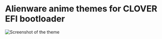 # Alienware anime themes for CLOVER EFI bootloader
![Screenshot of the theme](http://bbs.pcbeta.com/data/attachment/forum/201611/06/190645af296yqx8qpfay6a.gif)
